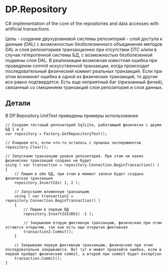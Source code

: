 # DP.Repository

C# implementation of the core of the repositories and data accesses with artificial transactions. 

Цель - создание двухуровневой системы репозиторий - слой доступа к данным (DAL) с возможностью безболезненного объединения методов DAL и слоя репозиториев транзакционно при отсутствии DTC и/или в случае гетерогенной системы БД, с возможностью безболезенной подмены слоя DAL. В реализиации возможная известная ошибка при проведенни commit искусственной транзакции, когда происходит последовательный физический коммит реальных транзакций. Если при этом возникнет ошибка в одной из физических транзакций, то другие все равно подтвердятся. Есть еще неприятный баг (признанный фичей), связанный со смешением транзакций слоя репозитория и слоя данных.

## Детали

В DP.Repository.UnitTest приведены примеры использования

```
// Создаем тестовый репозиторий SqlLite, работающий физически с двумя БД 1 и 2
var repository = Factory.GetRepositoryTest();

// Очищаем его, если что-то осталось с прошлых экспериментов
repository.Clear();

// Запускаем транзакцию уровня репозитория. При этом ни каких физических транзакций создано не будет
using ( var transaction = repository.Connection.BeginTransaction() )
{
    // Пишем в обе БД, при этом в момент записи будет создана физическая транзакция
    repository.InsertIds( 1, 2 );

    // Запускаем вложенную транзакцию
    using ( var transaction2 = repository.Connection.BeginTransaction() )
    {
        // Пишем в первую БД
        repository.InsertIdInDb1( -1 );
        
        // Закрываем вторую фиктивную транзакцию, физические при этом остаются открытми, так как есть еще открытая фиктивная
        transaction2.Commit();
    }

    // Закрываем первую фиктивную транзакцию, физические при этом последовательно закрываются. Вот тут и может произойти ошибка, если в первой пройдет физический commit, а второй при commit будет exception
    transaction.Commit();
}
```